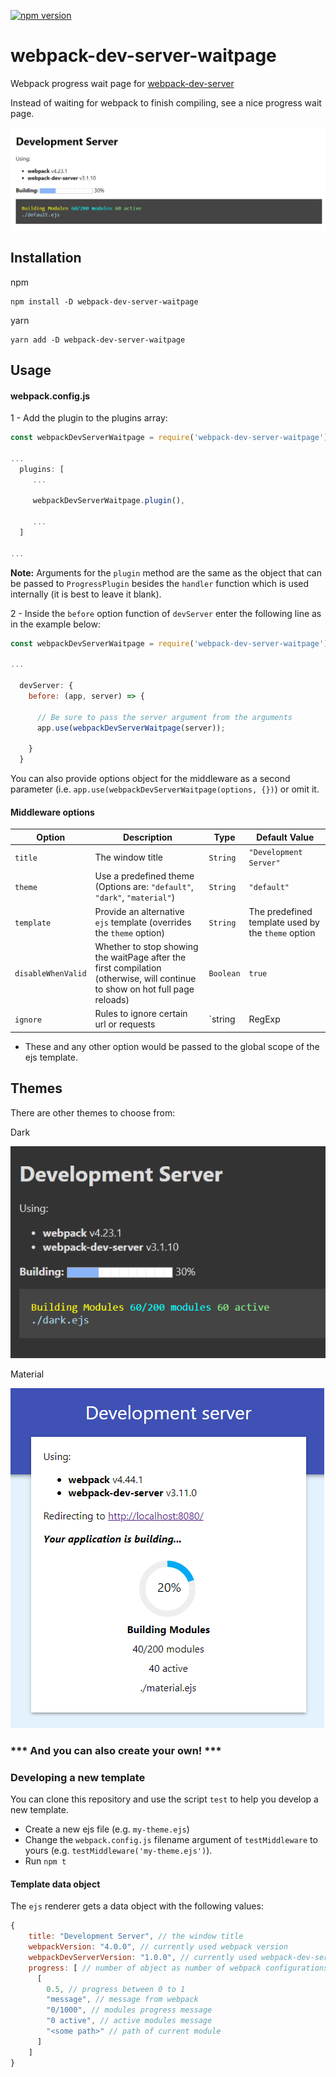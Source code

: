 [![npm version](https://badge.fury.io/js/webpack-dev-server-waitpage.svg)](https://badge.fury.io/js/webpack-dev-server-waitpage)

# webpack-dev-server-waitpage
Webpack progress wait page for [webpack-dev-server](https://github.com/webpack/webpack-dev-server)

Instead of waiting for webpack to finish compiling, see a nice progress wait page.

![screenshot](screenshot.png)

## Installation

npm
```
npm install -D webpack-dev-server-waitpage
```

yarn
```
yarn add -D webpack-dev-server-waitpage
```

## Usage

#### webpack.config.js

1 - Add the plugin to the plugins array:
```js
const webpackDevServerWaitpage = require('webpack-dev-server-waitpage');

...
  plugins: [
     ...

     webpackDevServerWaitpage.plugin(),
  
     ...
  ] 

...
```

**Note:** Arguments for the `plugin` method are the same as the object that can be passed to `ProgressPlugin` besides the `handler` function which is used internally (it is best to leave it blank).

2 - Inside the `before` option function of `devServer` enter the following line as in the example below:

```js
const webpackDevServerWaitpage = require('webpack-dev-server-waitpage');

...

  devServer: {
    before: (app, server) => {

      // Be sure to pass the server argument from the arguments
      app.use(webpackDevServerWaitpage(server));

    }
  }

```
You can also provide options object for the middleware as a second parameter (i.e. `app.use(webpackDevServerWaitpage(options, {})`) or omit it.

#### Middleware options

| Option |Description|Type|Default Value|
|--------|-----------|----|-------------|
|`title`|The window title|`String`|`"Development Server"`|
|`theme`|Use a predefined theme (Options are: `"default"`, `"dark"`, `"material"`)|`String`|`"default"`|
|`template`|Provide an alternative `ejs` template (overrides the `theme` option)|`String`|The predefined template used by the `theme` option|
|`disableWhenValid`|Whether to stop showing the waitPage after the first compilation (otherwise, will continue to show on hot full page reloads)|`Boolean`|`true` 
|`ignore`|Rules to ignore certain url or requests|`string|RegExp|function|Array`

* These and any other option would be passed to the global scope of the ejs template.


## Themes

There are other themes to choose from:

Dark

![Dark](screenshot3.png)

Material

![Material](screenshot2.png)

### *** And you can also create your own! ***

### Developing a new template

You can clone this repository and use the script `test` to help you develop a new template.
- Create a new ejs file (e.g. `my-theme.ejs`)
- Change the `webpack.config.js` filename argument of `testMiddleware` to yours (e.g. `testMiddleware('my-theme.ejs')`).
- Run `npm t`

#### Template data object

The `ejs` renderer gets a data object with the following values:
```js
{
    title: "Development Server", // the window title
    webpackVersion: "4.0.0", // currently used webpack version
    webpackDevServerVersion: "1.0.0", // currently used webpack-dev-server version
    progress: [ // number of object as number of webpack configurations
      [
        0.5, // progress between 0 to 1
        "message", // message from webpack
        "0/1000", // modules progress message
        "0 active", // active modules message
        "<some path>" // path of current module
      ]
    ]
}
```

